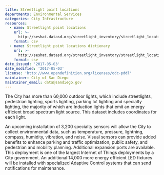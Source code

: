 ```yaml
---
title: Streetlight point locations
departments: Environmental Services
categories: City Infrastructure
resources:
  - name: Streetlight point locations
    url: >-
      http://seshat.datasd.org/streetlight_inventory/streetlight_locations_datasd_v1.csv
    format: csv
  - name: Streetlight point locations dictionary
    url: >-
      http://seshat.datasd.org/streetlight_inventory/streetlight_locations_dictionary_datasd.csv
    format: csv
date_issued: '2017-05-03'
date_modified: '2017-05-03'
license: 'http://www.opendefinition.org/licenses/odc-pddl'
maintainer: City of San Diego
maintainer_email: data@sandiego.gov
---
```

The City has more than 60,000 outdoor lights, which include streetlights, pedestrian lighting, sports lighting, parking lot lighting and specialty lighting, the majority of which are Induction lights that emit an energy efficient broad spectrum light source. This dataset includes coordinates for each light.
<!--more-->

An upcoming installation of 3,200 specialty sensors will allow the City to collect environmental data, such as temperature, pressure, lightning, compass, humidity, vibration, and noise. Visual sensors can provide added benefits to enhance parking and traffic optimization, public safety, and pedestrian and mobility planning. Additional expansion ports are available. This deployment is one of the largest Internet of Things deployments by a City government. An additional 14,000 more energy efficient LED fixtures will be installed with specialized Adaptive Control  systems that can send notifications for maintenance.